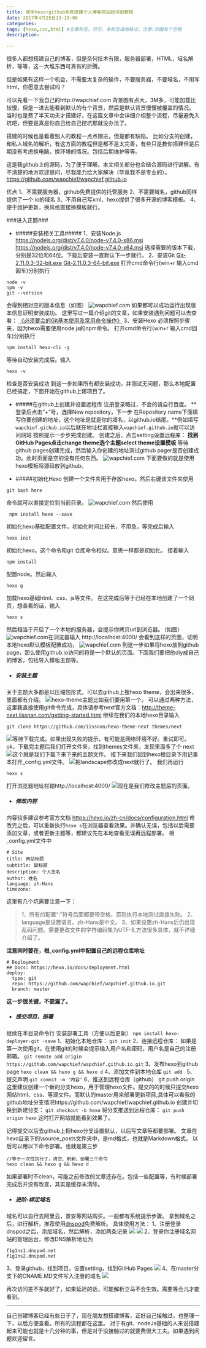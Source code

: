 ```yaml
---
title: 使用hexo+github免费搭建个人博客网站超详细教程
date: 2017年4月25日13:15:08
categories: 
tags: [hexo,css,html] #文章标签，可空，多标签请用格式，注意:后面有个空格
description: 

---
```


很多人都想搭建自己的博客，但是奈何技术有限，服务器部署，HTML，域名解析，等等，这一大堆东西可真有的折腾。

<!-- more -->

但是如果有这样一个机会，不需要太复杂的操作，不要服务器，不要域名，不用写html，你愿意去尝试吗？

可以先看一下我自己的http://wapchief.com
背景图有点大，3M多，可能加载比较慢，但是一进去能看到默认的有个背景，然后是默认背景慢慢被覆盖的情况。
当时也是费了半天功夫才搭建好，在这篇文章中会详细介绍整个流程，尽量避免入坑吧，但要是真是你自己给自己挖坑那就没办法了。

搭建的时候也是看着别人的教程一点点跟进，但是都有缺陷。
比如分支的创建，和私人域名的解析，有这方面的教程但是都不是太完善，有些只是教你搭建但是后期没有考虑换电脑，换环境的情况。包括后期维护等等。

这是我github上的源码，为了便于理解。本文相关部分也会结合源码进行讲解。有不清楚的地方欢迎提问，尽我能力给大家解决（毕竟我不是专业的）。
https://github.com/wapchief/wapchief.github.io

优点
1、不需要服务器，github免费提供的托管服务
2、不需要域名，github同样提供了一个.io的域名
3、不用自己写xml、hexo提供了很多开源的博客模板。
4、便于维护更新，换风格直接换模板就行。

###进入正题###

* #####安装相关工具#####
1、安装Node.js
https://nodejs.org/dist/v7.4.0/node-v7.4.0-x86.msi
https://nodejs.org/dist/v7.4.0/node-v7.4.0-x64.msi
选择需要的版本下载，分别是32位和64位。下载后安装一直默认下一步就行。
2、安装Git
[Git-2.11.0.3-32-bit.exe](https://github.com/git-for-windows/git/releases/download/v2.11.0.windows.3/Git-2.11.0.3-32-bit.exe)
[Git-2.11.0.3-64-bit.exe](https://github.com/git-for-windows/git/releases/download/v2.11.0.windows.3/Git-2.11.0.3-64-bit.exe)
打开cmd命令行(win+r 输入cmd回车)分别执行
```
node -v
npm -v
git --version
```
会得到相对应的版本信息（如图）
![wapchief.com](http://upload-images.jianshu.io/upload_images/2858691-f73234814ab46cc0.png?imageMogr2/auto-orient/strip%7CimageView2/2/w/1240)
如果都可以成功运行出现版本信息证明安装成功。
这里写过一篇介绍git的文章，如果安装遇到问题可以去查看：
[《必须要会的Git基本使用及常用命令操作》](http://www.jianshu.com/p/555e7a188312)
3、安装Hexo
必须按照步骤来，因为hexo需要使用node.js的npm命令。
打开cmd命令行(win+r 输入cmd回车)分别执行
```
npm install hexo-cli -g
```
等待自动安装完成后。输入
```
hexo -v
```
检查是否安装成功
到这一步如果所有都安装成功，并测试无问题，那么本地配置已经搞定，下面开始在github上建项目了。

* #####在github上创建并设置远程库
注册登录略过，不会的请自行百度。
**登录后点击“+”号，选择New repository，下一步
在Repository name下面填写你要创建的地址，这个地址是就是你的域名，以github.io结尾。**例如填写``wapchief.github.io``以后就在地址栏直接输入``wapchief.github.io``就可以访问网站
按照提示一步步完成创建。
创建之后，点击setting设置远程库：
**找到GitHub Pages点击change theme选个主题select theme设置模板**
等待github pages创建完成，然后输入你创建的地址测试github pager是否创建成功。此时页面是空的没有任何东西。
![wapchief.com](http://upload-images.jianshu.io/upload_images/2858691-54cfc97fad17d1b0.png?imageMogr2/auto-orient/strip%7CimageView2/2/w/1240)
下面要做的就是使用hexo模板将源码放到github。

* #####初始化Hexo
创建一个文件夹用于存放hexo。然后右键该文件夹使用
```
git bash here
```
命令就可以直接定位到当前目录。
![wapchief.com](http://upload-images.jianshu.io/upload_images/2858691-43b222f68abcccb9.png?imageMogr2/auto-orient/strip%7CimageView2/2/w/1240)
然后使用
```
 npm install hexo --save
```
初始化hexo基础配置文件。初始化时间比较长，不用急，等完成后输入
```
hexo init
```
初始化hexo。这个命令和git 仓库命令相似。意思一样都是初始化。
接着输入
```
npm install
```
配置node。然后输入
```
hexo g
```
加载hexo基础html、css、js等文件。
在这完成后等于已经在本地创建了一个网页，想查看的话，输入
```
hexo s
```
然后相当于开启了一个本地的服务器，会提示你拷贝url到浏览器。
(如图)
![wapchief.com](http://upload-images.jianshu.io/upload_images/2858691-e34ee1a6b1d0da2b.png?imageMogr2/auto-orient/strip%7CimageView2/2/w/1240)在浏览器输入 http://localhost:4000/
会看到这样的页面，证明本地hexo默认模板配置成功，
![wapchief.com](http://upload-images.jianshu.io/upload_images/2858691-0370eac715c74d5e.png?imageMogr2/auto-orient/strip%7CimageView2/2/w/1240)
到这一步如果将hexo放到github page，那么使用github.io访问的将是一个默认的页面。下面我们要把他diy成自己的博客，包括导入模板主题等。

* ##### 安装主题
关于主题大多都是以压缩包形式，可以去github上搜hexo theme，会出来很多，里面都有介绍。
![hexo-theme主题](http://upload-images.jianshu.io/upload_images/2858691-88630831d8765f19.png?imageMogr2/auto-orient/strip%7CimageView2/2/w/1240)比如我们要用第一个。
可以通过两种方法，这里我直接使用git命令完成，具体请参考next官方文档：http://theme-next.iissnan.com/getting-started.html
继续在我们的本地hexo目录输入
```
git clone https://github.com/iissnan/hexo-theme-next themes/next
```
![](http://upload-images.jianshu.io/upload_images/2858691-bab9702d25d151b7.png?imageMogr2/auto-orient/strip%7CimageView2/2/w/1240)等待下载完成。如果出现失败的提示，有可能是网络环境不好。重试即可。
ok，下载完主题后我们打开文件夹，找到themes文件夹，发现里面多了个
next
![](http://upload-images.jianshu.io/upload_images/2858691-29b7149c7eca9f34.png?imageMogr2/auto-orient/strip%7CimageView2/2/w/1240)这个就是我们下载下来下来的主题文件。
接下来我们回到hexo根目录下用记事本打开_config.yml文件。
![](http://upload-images.jianshu.io/upload_images/2858691-8153e968e0eb8bb6.png?imageMogr2/auto-orient/strip%7CimageView2/2/w/1240)把landscape修改成next就行了。
我们再运行
```
hexo s
```
打开浏览器地址栏输http://localhost:4000/
![](http://upload-images.jianshu.io/upload_images/2858691-6a3a3f605c548641.png?imageMogr2/auto-orient/strip%7CimageView2/2/w/1240)现在是我们修改主题后的页面。

* ##### 修改内容
内容较多建议参考官方文档
https://hexo.io/zh-cn/docs/configuration.html
修改完之后，可以重新执行``hexo s``在浏览器查看效果。并确认无误，包括以后需要添加文章，或者更新主题等，都建议先在本地查看无误再远程部署。
根_config.yml文件中
```
# Site
title: 网站标题
subtitle: 副标题
description: 个人签名
author: 姓名
language: zh-Hans
timezone:
```
这里有几个坑需要注意一下：
> 1、所有的配置“:”符号后面都要带空格，否则执行本地测试直接失败。
2、language是设置语言。zh-Hans是中文。
3、如果设置zh-Hans后仍出现乱码问题。需要更改文件的字符编码集为UTF-8,方法很多具体，就不详细介绍了。

__注意同时要在，根_config.yml中配置自己的远程仓库地址__

```
# Deployment
## Docs: https://hexo.io/docs/deployment.html
deploy:
  type: git
  repo: https://github.com/wapchief/wapchief.github.io.git
  branch: master
```
__这一步很关键，不要漏了。__

* ##### 提交项目，部署
继续在本目录命令行
安装部署工具（方便以后更新）
``npm install hexo-deployer-git -save``
1、初始化本地仓库：
``git init``
2、连接远程仓库：
如果是第一次使用git，在使用git的时候会提示输入用户名和密码，用户名是自己的注册邮箱。
``git remote add origin https://github.com/wapchief/wapchief.github.io.git``
3、发布hexo到github page
``hexo clean && hexo g && hexo d``
4、添加文件到本地仓库
``git add ``
5、提交声明
``git commit -m '内容'``
6、推送到远程仓库（github）
git push origin 
这里建议创建一个新的分支hexo，用于管理hexo文件。提交的的时候只提交hexo网站html、css、等源文件。而默认的master用来部署更新项目,具体可以看我的github地址分支情况https://github.com/wapchief/wapchief.github.io
创建并切换到新建分支：
``git checkout -b hexo``
将分支推送到远程仓库：
``git push origin hexo``
这时打开网站就能看到效果了。

记得提交以后去github上把hexo分支设置默认，以后写文章等都要部署。
文章在hexo目录下的\source\_posts文件夹中，是md格式，也就是Markdown格式。
以后可以用以下命令部署。也就是第三步
```
//等于一次性执行了，清空、刷新、部署三个命令
hexo clean && hexo g && hexo d
```
如果部署时不clean，可能之前修改的文章还存在。包括一些配置等，有时候部署完成后并没有改变，其实是缓存未清除。
* ##### 进阶-绑定域名
域名可以自行去阿里云，景安等网站购买。一般都有系统提示步骤。
拿到域名之后，进行解析，推荐使用[dnspod](https://www.dnspod.cn/)免费解析。
具体使用方法：
1、注册登录dnspod之后，添加域名，然后解析，添加两条记录
![](http://upload-images.jianshu.io/upload_images/2858691-4a4c3fb7ad3b4155.png?imageMogr2/auto-orient/strip%7CimageView2/2/w/1240)
![](http://upload-images.jianshu.io/upload_images/2858691-b2b68da9436fdf11.png?imageMogr2/auto-orient/strip%7CimageView2/2/w/1240)
2、登录你注册域名网站的管理后台，修改DNS解析地址为
```
f1g1ns1.dnspod.net
f1g1ns2.dnspod.net
```
3、登录github，找到项目，设置setting，找到GitHub Pages
![](http://upload-images.jianshu.io/upload_images/2858691-072104ac44cc3528.png?imageMogr2/auto-orient/strip%7CimageView2/2/w/1240)
4、在master分支下的CNAME.MD文件写入注册的域名
![](http://upload-images.jianshu.io/upload_images/2858691-c99e536f3c2186e6.png?imageMogr2/auto-orient/strip%7CimageView2/2/w/800)

再次访问差不多就好了，如果延迟的话，可能解析立马不会生效。需要等会儿才能看到。

---
自己创建博客已经有些日子了，现在朋友想搭建博客，正好自己接触过，也整理一下，以后方便查看。所有的流程都在这里。
对于有git、nodeJs基础的人来说搭建起来可能也就是十几分钟的事，但是对于没接触过的就要费很大工夫。如果遇到问题欢迎留言。